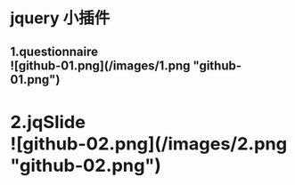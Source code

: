 # jquery 小插件

<h2>1.questionnaire<h2\><br />
![github-01.png](/images/1.png "github-01.png")
<h2>2.jqSlide<h2\><br />
![github-02.png](/images/2.png "github-02.png")
